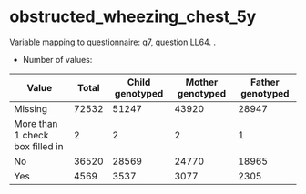 # obstructed_wheezing_chest_5y
Variable mapping to questionnaire: q7, question LL64.
.
- Number of values:

| Value | Total | Child genotyped | Mother genotyped | Father genotyped |
| ----- | ----- | --------------- | ---------------- | ---------------- |
| Missing | 72532 | 51247 | 43920 | 28947 |
| More than 1 check box filled in | 2 | 2 | 2 |1 |
| No | 36520 | 28569 | 24770 |18965 |
| Yes | 4569 | 3537 | 3077 |2305 |



